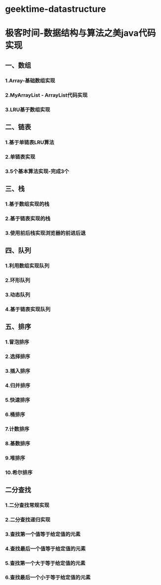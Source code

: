 # geektime-datastructure
# 极客时间-数据结构与算法之美java代码实现
## 一、数组
### 1.Array-基础数组实现
### 2.MyArrayList - ArrayList代码实现
### 3.LRU基于数组实现
## 二、链表
### 1.基于单链表LRU算法
### 2.单链表实现
### 3.5个基本算法实现-完成3个
## 三、栈
### 1.基于数组实现的栈
### 2.基于链表实现的栈
### 3.使用前后栈实现浏览器的前进后退
## 四、队列
### 1.利用数组实现队列
### 2.环形队列
### 3.动态队列
### 4.基于链表实现队列
## 五、排序
### 1.冒泡排序
### 2.选择排序
### 3.插入排序
### 4.归并排序
### 5.快速排序
### 6.桶排序
### 7.计数排序
### 8.基数排序
### 9.堆排序
### 10.希尔排序
## 二分查找
### 1.二分查找常规实现
### 2.二分查找递归实现
### 3.查找第一个值等于给定值的元素
### 4.查找最后一个值等于给定值的元素
### 5.查找第一个大于等于给定值的元素
### 6.查找最后一个小于等于给定值的元素
